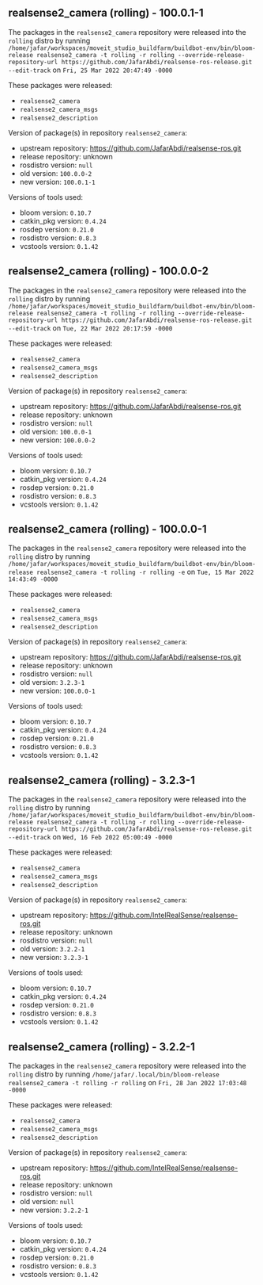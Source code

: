 ## realsense2_camera (rolling) - 100.0.1-1

The packages in the `realsense2_camera` repository were released into the `rolling` distro by running `/home/jafar/workspaces/moveit_studio_buildfarm/buildbot-env/bin/bloom-release realsense2_camera -t rolling -r rolling --override-release-repository-url https://github.com/JafarAbdi/realsense-ros-release.git --edit-track` on `Fri, 25 Mar 2022 20:47:49 -0000`

These packages were released:
- `realsense2_camera`
- `realsense2_camera_msgs`
- `realsense2_description`

Version of package(s) in repository `realsense2_camera`:

- upstream repository: https://github.com/JafarAbdi/realsense-ros.git
- release repository: unknown
- rosdistro version: `null`
- old version: `100.0.0-2`
- new version: `100.0.1-1`

Versions of tools used:

- bloom version: `0.10.7`
- catkin_pkg version: `0.4.24`
- rosdep version: `0.21.0`
- rosdistro version: `0.8.3`
- vcstools version: `0.1.42`


## realsense2_camera (rolling) - 100.0.0-2

The packages in the `realsense2_camera` repository were released into the `rolling` distro by running `/home/jafar/workspaces/moveit_studio_buildfarm/buildbot-env/bin/bloom-release realsense2_camera -t rolling -r rolling --override-release-repository-url https://github.com/JafarAbdi/realsense-ros-release.git --edit-track` on `Tue, 22 Mar 2022 20:17:59 -0000`

These packages were released:
- `realsense2_camera`
- `realsense2_camera_msgs`
- `realsense2_description`

Version of package(s) in repository `realsense2_camera`:

- upstream repository: https://github.com/JafarAbdi/realsense-ros.git
- release repository: unknown
- rosdistro version: `null`
- old version: `100.0.0-1`
- new version: `100.0.0-2`

Versions of tools used:

- bloom version: `0.10.7`
- catkin_pkg version: `0.4.24`
- rosdep version: `0.21.0`
- rosdistro version: `0.8.3`
- vcstools version: `0.1.42`


## realsense2_camera (rolling) - 100.0.0-1

The packages in the `realsense2_camera` repository were released into the `rolling` distro by running `/home/jafar/workspaces/moveit_studio_buildfarm/buildbot-env/bin/bloom-release realsense2_camera -t rolling -r rolling -e` on `Tue, 15 Mar 2022 14:43:49 -0000`

These packages were released:
- `realsense2_camera`
- `realsense2_camera_msgs`
- `realsense2_description`

Version of package(s) in repository `realsense2_camera`:

- upstream repository: https://github.com/JafarAbdi/realsense-ros.git
- release repository: unknown
- rosdistro version: `null`
- old version: `3.2.3-1`
- new version: `100.0.0-1`

Versions of tools used:

- bloom version: `0.10.7`
- catkin_pkg version: `0.4.24`
- rosdep version: `0.21.0`
- rosdistro version: `0.8.3`
- vcstools version: `0.1.42`


## realsense2_camera (rolling) - 3.2.3-1

The packages in the `realsense2_camera` repository were released into the `rolling` distro by running `/home/jafar/workspaces/moveit_studio_buildfarm/buildbot-env/bin/bloom-release realsense2_camera -t rolling -r rolling --override-release-repository-url https://github.com/JafarAbdi/realsense-ros-release.git --edit-track` on `Wed, 16 Feb 2022 05:00:49 -0000`

These packages were released:
- `realsense2_camera`
- `realsense2_camera_msgs`
- `realsense2_description`

Version of package(s) in repository `realsense2_camera`:

- upstream repository: https://github.com/IntelRealSense/realsense-ros.git
- release repository: unknown
- rosdistro version: `null`
- old version: `3.2.2-1`
- new version: `3.2.3-1`

Versions of tools used:

- bloom version: `0.10.7`
- catkin_pkg version: `0.4.24`
- rosdep version: `0.21.0`
- rosdistro version: `0.8.3`
- vcstools version: `0.1.42`


## realsense2_camera (rolling) - 3.2.2-1

The packages in the `realsense2_camera` repository were released into the `rolling` distro by running `/home/jafar/.local/bin/bloom-release realsense2_camera -t rolling -r rolling` on `Fri, 28 Jan 2022 17:03:48 -0000`

These packages were released:
- `realsense2_camera`
- `realsense2_camera_msgs`
- `realsense2_description`

Version of package(s) in repository `realsense2_camera`:

- upstream repository: https://github.com/IntelRealSense/realsense-ros.git
- release repository: unknown
- rosdistro version: `null`
- old version: `null`
- new version: `3.2.2-1`

Versions of tools used:

- bloom version: `0.10.7`
- catkin_pkg version: `0.4.24`
- rosdep version: `0.21.0`
- rosdistro version: `0.8.3`
- vcstools version: `0.1.42`


